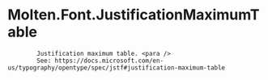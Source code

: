 ﻿  
# Molten.Font.JustificationMaximumTable

            Justification maximum table. <para />
            See: https://docs.microsoft.com/en-us/typography/opentype/spec/jstf#justification-maximum-table
            
